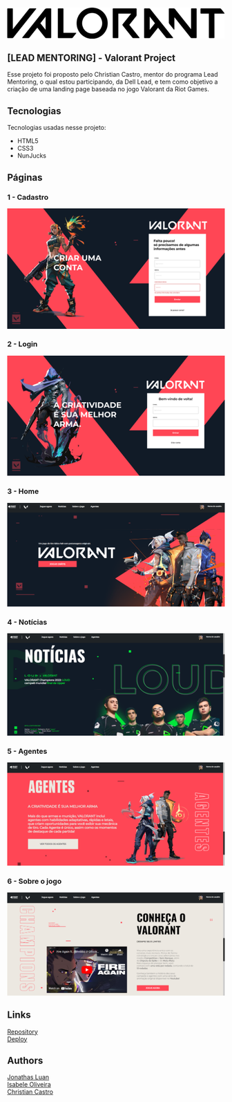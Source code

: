 ![Logo of the project](public/README/valorantLogo.png)


## [LEAD MENTORING] - Valorant Project
Esse projeto foi proposto pelo Christian Castro, mentor do programa Lead Mentoring, o qual estou participando, da Dell Lead, e tem como objetivo a criação de uma landing page baseada no jogo Valorant da Riot Games.


## Tecnologias 

Tecnologias usadas nesse projeto:

* HTML5
* CSS3
* NunJucks

## Páginas  

### 1 - Cadastro

![Homepage image](public/README/cadastro.png)

### 2 - Login

![Homepage image](public/README/login.png)

### 3 - Home

![Homepage image](public/README/home.png)


### 4 - Notícias

![Login](public/README/noticias.png)


### 5 - Agentes

![Sign up](public/README/agentes.png)


### 6 - Sobre o jogo

![Dashboard](public/README/sobre.png)


## Links

  <a href="https://github.com/jonathasltavares/-Lead-Mentoring--Valorant-Project">Repository</a><br>
  <a href="https://valorantprojectleadmentoring.herokuapp.com">Deploy</a>
  

## Authors

  <a href="https://github.com/jonathasltavares">Jonathas Luan</a>  
  <a href="https://github.com/IsabeleOliveira">Isabele Oliveira</a>  
  <a href="https://github.com/CCastro01">Christian Castro</a>  
